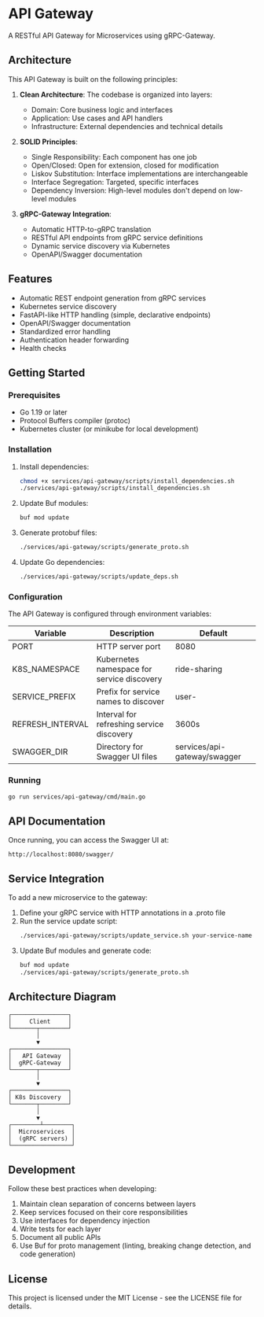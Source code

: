 # API Gateway

A RESTful API Gateway for Microservices using gRPC-Gateway.

## Architecture

This API Gateway is built on the following principles:

1. **Clean Architecture**: The codebase is organized into layers:
   - Domain: Core business logic and interfaces
   - Application: Use cases and API handlers
   - Infrastructure: External dependencies and technical details

2. **SOLID Principles**:
   - Single Responsibility: Each component has one job
   - Open/Closed: Open for extension, closed for modification
   - Liskov Substitution: Interface implementations are interchangeable
   - Interface Segregation: Targeted, specific interfaces
   - Dependency Inversion: High-level modules don't depend on low-level modules

3. **gRPC-Gateway Integration**:
   - Automatic HTTP-to-gRPC translation
   - RESTful API endpoints from gRPC service definitions
   - Dynamic service discovery via Kubernetes
   - OpenAPI/Swagger documentation

## Features

- Automatic REST endpoint generation from gRPC services
- Kubernetes service discovery
- FastAPI-like HTTP handling (simple, declarative endpoints)
- OpenAPI/Swagger documentation
- Standardized error handling
- Authentication header forwarding
- Health checks

## Getting Started

### Prerequisites

- Go 1.19 or later
- Protocol Buffers compiler (protoc)
- Kubernetes cluster (or minikube for local development)

### Installation

1. Install dependencies:
   ```bash
   chmod +x services/api-gateway/scripts/install_dependencies.sh
   ./services/api-gateway/scripts/install_dependencies.sh
   ```

2. Update Buf modules:
   ```bash
   buf mod update
   ```

3. Generate protobuf files:
   ```bash
   ./services/api-gateway/scripts/generate_proto.sh
   ```

4. Update Go dependencies:
   ```bash
   ./services/api-gateway/scripts/update_deps.sh
   ```

### Configuration

The API Gateway is configured through environment variables:

| Variable | Description | Default |
|----------|-------------|---------|
| PORT | HTTP server port | 8080 |
| K8S_NAMESPACE | Kubernetes namespace for service discovery | ride-sharing |
| SERVICE_PREFIX | Prefix for service names to discover | user- |
| REFRESH_INTERVAL | Interval for refreshing service discovery | 3600s |
| SWAGGER_DIR | Directory for Swagger UI files | services/api-gateway/swagger |

### Running

```bash
go run services/api-gateway/cmd/main.go
```

## API Documentation

Once running, you can access the Swagger UI at:

```
http://localhost:8080/swagger/
```

## Service Integration

To add a new microservice to the gateway:

1. Define your gRPC service with HTTP annotations in a .proto file
2. Run the service update script:
   ```bash
   ./services/api-gateway/scripts/update_service.sh your-service-name
   ```
3. Update Buf modules and generate code:
   ```bash
   buf mod update
   ./services/api-gateway/scripts/generate_proto.sh
   ```

## Architecture Diagram

```
┌────────────────┐
│     Client     │
└───────┬────────┘
        │
        ▼
┌────────────────┐
│   API Gateway  │
│  gRPC-Gateway  │
└───────┬────────┘
        │
        ▼
┌────────────────┐
│ K8s Discovery  │
└───────┬────────┘
        │
        ▼
┌────────┴────────┐
│  Microservices  │
│  (gRPC servers) │
└─────────────────┘
```

## Development

Follow these best practices when developing:

1. Maintain clean separation of concerns between layers
2. Keep services focused on their core responsibilities
3. Use interfaces for dependency injection
4. Write tests for each layer
5. Document all public APIs
6. Use Buf for proto management (linting, breaking change detection, and code generation)

## License

This project is licensed under the MIT License - see the LICENSE file for details.